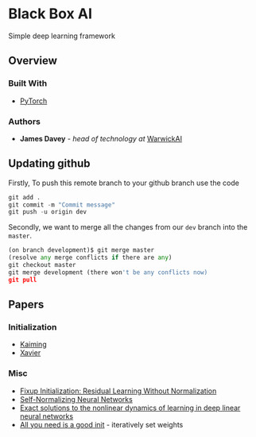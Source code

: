 # Black Box AI
Simple deep learning framework

## Overview

### Built With

* [PyTorch](https://pytorch.org/)
### Authors

* **James Davey** - *head of technology at* [WarwickAI](https://warwickai.ml/)

## Updating github

Firstly, To push this remote branch to your github branch use the code

```python
git add .
git commit -m "Commit message"
git push -u origin dev
```


Secondly, we want to merge all the changes from our `dev` branch into the `master`.

```python
(on branch development)$ git merge master
(resolve any merge conflicts if there are any)
git checkout master
git merge development (there won't be any conflicts now)
git pull
```

## Papers

### Initialization

* [Kaiming](https://arxiv.org/abs/1502.01852)
* [Xavier](http://proceedings.mlr.press/v9/glorot10a.html)

### Misc

* [Fixup Initialization: Residual Learning Without Normalization](https://arxiv.org/abs/1901.09321)
* [Self-Normalizing Neural Networks](https://arxiv.org/abs/1706.02515)
* [Exact solutions to the nonlinear dynamics of learning in deep linear neural networks](https://arxiv.org/abs/1312.6120)
* [All you need is a good init](https://arxiv.org/abs/1511.06422) - iteratively set weights
